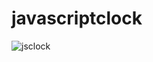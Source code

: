 # javascriptclock
![jsclock](https://user-images.githubusercontent.com/96680104/161516938-3bebf11c-7f73-4918-9569-36843a26492c.png)
